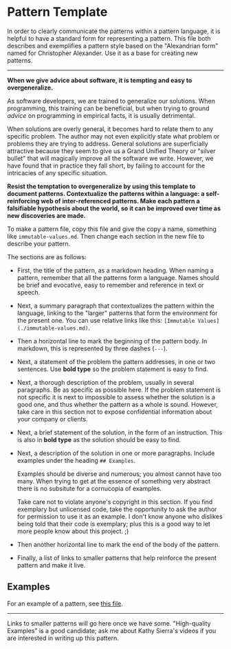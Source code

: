 # Pattern Template

In order to clearly communicate the patterns within a pattern language, it is helpful
to have a standard form for representing a pattern. This file both describes
and exemplifies a pattern style based on the "Alexandrian form" named for Christopher Alexander.
Use it as a base for creating new patterns.

---

**When we give advice about software, it is tempting and easy to overgeneralize.**

As software developers, we are trained to generalize our solutions. When programming, this training can
be beneficial, but when trying to ground *advice* on programming in empirical facts, it is
usually detrimental.

When solutions are overly general, it becomes hard to relate them to any specific problem.
The author may not even explicitly state what problem or problems they are trying to address.
General solutions are superficially attractive because they seem to give us a Grand Unified
Theory or "silver bullet" that will magically improve all the software we write. However,
we have found that in practice they fall short, by failing to account for the intricacies of
any specific situation.

**Resist the temptation to overgeneralize by using this template to document patterns. Contextualize
the patterns within a language: a self-reinforcing web of inter-referenced patterns. Make each
pattern a falsifiable hypothesis about the world, so it can be improved over time as new discoveries
are made.**

To make a pattern file, copy this file and give the copy a name, something like `immutable-values.md`.
Then change each section in the new file to describe your pattern.

The sections are as follows:
- First, the title of the pattern, as a markdown heading. When naming a pattern, remember that all
  the patterns form a language. Names should be brief and evocative, easy to remember and reference
  in text or speech.
- Next, a summary paragraph that contextualizes the pattern within the language, linking to the "larger"
  patterns that form the environment for the present one. You can use relative links like this:
  `[Immutable Values](./immutable-values.md)`.
- Then a horizontal line to mark the beginning of the pattern body. In markdown, this is represented
  by three dashes (`---`).
- Next, a statement of the problem the pattern addresses, in one or two sentences. Use **bold type**
  so the problem statement is easy to find.
- Next, a thorough description of the problem, usually in several paragraphs. Be as specific as
  possible here. If the problem statement is not specific it is next to impossible to assess
  whether the solution is a good one, and thus whether the pattern as a whole is sound. However,
  take care in this section not to expose confidential information about your company or clients.
- Next, a brief statement of the solution, in the form of an instruction. This is also in **bold type**
  as the solution should be easy to find.
- Next, a description of the solution in one or more paragraphs. Include examples under the
  heading `## Examples`.
  
  Examples should be diverse and numerous; you almost cannot have too many.
  When trying to get at the essence of something very abstract there is no subsitute for a
  cornucopia of examples.
  
  Take care not to violate anyone's copyright in this section. If you
  find exemplary but unlicensed code, take the opportunity to ask the author for permission
  to use it as an example. I don't know anyone who dislikes being told that their code is
  exemplary; plus this is a good way to let more people know about this project. ;)
- Then another horizontal line to mark the end of the body of the pattern.
- Finally, a list of links to smaller patterns that help reinforce the present pattern and
  make it live.

## Examples

For an example of a pattern, see [this file](./00_PATTERN_TEMPLATE.md).

---

Links to smaller patterns will go here once we have some. "High-quality Examples" is a good
candidate; ask me about Kathy Sierra's videos if you are interested in writing up this pattern.
